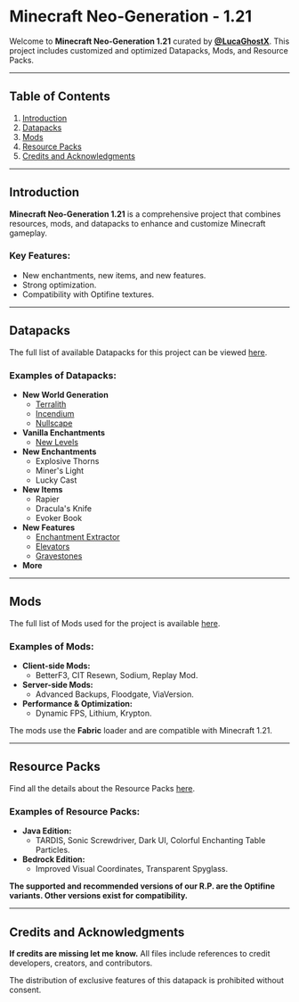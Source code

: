 # Minecraft Neo-Generation - 1.21

Welcome to **Minecraft Neo-Generation 1.21** curated by **[@LucaGhostX](https://github.com/LucaGhostX)**. This project includes customized and optimized Datapacks, Mods, and Resource Packs.

---

## Table of Contents
1. [Introduction](#introduction)
2. [Datapacks](#datapacks)
3. [Mods](#mods)
4. [Resource Packs](#resource-packs)
5. [Credits and Acknowledgments](#credits-and-acknowledgments)

---

## Introduction
**Minecraft Neo-Generation 1.21** is a comprehensive project that combines resources, mods, and datapacks to enhance and customize Minecraft gameplay.

### Key Features:
- New enchantments, new items, and new features.
- Strong optimization.
- Compatibility with Optifine textures.

---

## Datapacks
The full list of available Datapacks for this project can be viewed [here](/Datapacks/README.md).

### Examples of Datapacks:
- **New World Generation**
  - [Terralith](/Datapacks/README.md/#datapacks-unedited-list-for-121-minecraft-neo-generation-by-lucaghostx)
  - [Incendium](/Datapacks/README.md/#datapacks-unedited-list-for-121-minecraft-neo-generation-by-lucaghostx)
  - [Nullscape](/Datapacks/README.md/#datapacks-unedited-list-for-121-minecraft-neo-generation-by-lucaghostx)
- **Vanilla Enchantments**
  - [New Levels](/Datapacks/README.md/#other)
- **New Enchantments**
  - Explosive Thorns
  - Miner's Light
  - Lucky Cast
- **New Items**
  - Rapier
  - Dracula's Knife
  - Evoker Book
- **New Features**
  - [Enchantment Extractor](/Datapacks/README.md/#enchantment-extractor)
  - [Elevators](/Datapacks/README.md/#original-code-by-voodoobeard)
  - [Gravestones](/Datapacks/README.md/#original-code-by-voodoobeard)
- **More**

---

## Mods
The full list of Mods used for the project is available [here](/Mods/README.md).

### Examples of Mods:
- **Client-side Mods:**
  - BetterF3, CIT Resewn, Sodium, Replay Mod.
- **Server-side Mods:**
  - Advanced Backups, Floodgate, ViaVersion.
- **Performance & Optimization:**
  - Dynamic FPS, Lithium, Krypton.

The mods use the **Fabric** loader and are compatible with Minecraft 1.21.

---

## Resource Packs
Find all the details about the Resource Packs [here](/Resource%20Packs/README.md).

### Examples of Resource Packs:
- **Java Edition:**
  - TARDIS, Sonic Screwdriver, Dark UI, Colorful Enchanting Table Particles.
- **Bedrock Edition:**
  - Improved Visual Coordinates, Transparent Spyglass.

**The supported and recommended versions of our R.P. are the Optifine variants. Other versions exist for compatibility.**

---

## Credits and Acknowledgments
**If credits are missing let me know.** All files include references to credit developers, creators, and contributors.

The distribution of exclusive features of this datapack is prohibited without consent.